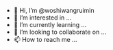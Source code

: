 - 👋 Hi, I’m @woshiwangruimin
- 👀 I’m interested in ...
- 🌱 I’m currently learning ...
- 💞️ I’m looking to collaborate on ...
- 📫 How to reach me ...

<!---
woshiwangruimin/woshiwangruimin is a ✨ special ✨ repository because its `README.md` (this file) appears on your GitHub profile.
You can click the Preview link to take a look at your changes.
--->
